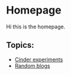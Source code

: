 # Homepage

Hi this is the homepage.

## Topics:

* [Cinder experiments](cinder-experiments/cinder-experiments.md)
* [Random blogs](random-blogs/random-blogs.md)
